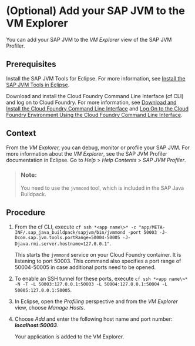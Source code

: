 <!-- loioc9640b6bc22b43da8ec1b805f199e9ca -->

# \(Optional\) Add your SAP JVM to the VM Explorer

You can add your SAP JVM to the *VM Explorer* view of the SAP JVM Profiler.



<a name="loioc9640b6bc22b43da8ec1b805f199e9ca__prereq_t3z_fnh_4cb"/>

## Prerequisites

Install the SAP JVM Tools for Eclipse. For more information, see [Install the SAP JVM Tools in Eclipse](install-the-sap-jvm-tools-in-eclipse-6321379.md).

Download and install the Cloud Foundry Command Line Interface \(cf CLI\) and log on to Cloud Foundry. For more information, see [Download and Install the Cloud Foundry Command Line Interface](../50_administration_and_ops/download-and-install-the-cloud-foundry-command-line-interface-4ef907a.md) and [Log On to the Cloud Foundry Environment Using the Cloud Foundry Command Line Interface](../50_administration_and_ops/log-on-to-the-cloud-foundry-environment-using-the-cloud-foundry-command-line-interface-7a37d66.md).



## Context

From the *VM Explorer,* you can debug, monitor or profile your SAP JVM. For more information about the *VM Explorer*, see the SAP JVM Profiler documentation in Eclipse. Go to *Help* \> *Help Contents* \> *SAP JVM Profiler*.

> ### Note:  
> You need to use the `jvmmond` tool, which is included in the SAP Java Buildpack.



## Procedure

1.  From the cf CLI, execute `cf ssh *<app name\>* -c "app/META-INF/.sap_java_buildpack/sapjvm/bin/jvmmond -port 50003 -J-Dcom.sap.jvm.tools.portRange=50004-50005 -J-Djava.rmi.server.hostname=127.0.0.1"`.

    This starts the `jvmmond` service on your Cloud Foundry container. It is listening to port 50003. This command also specifies a port range of 50004-50005 in case additional ports need to be opened.

2.  To enable an SSH tunnel for these ports, execute `cf ssh *<app name\>* -N -T -L 50003:127.0.0.1:50003 -L 50004:127.0.0.1:50004 -L 50005:127.0.0.1:50005`.

3.  In Eclipse, open the *Profiling* perspective and from the *VM Explorer* view, choose *Manage Hosts*.

4.  Choose *Add* and enter the following host name and port number: ***localhost:50003***.

    Your application is added to the VM Explorer.


